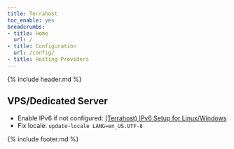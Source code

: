 ```yaml
---
title: Terrahost
toc_enable: yes
breadcrumbs:
- title: Home
  url: /
- title: Configuration
  url: /config/
- title: Hosting Providers
---
```

{% include header.md %}

## VPS/Dedicated Server

- Enable IPv6 if not configured: [(Terrahost) IPv6 Setup for Linux/Windows](http://docs.terrahost.no/nettverk/ipv6-setup)
- Fix locale: `update-locale LANG=en_US.UTF-8`

{% include footer.md %}
